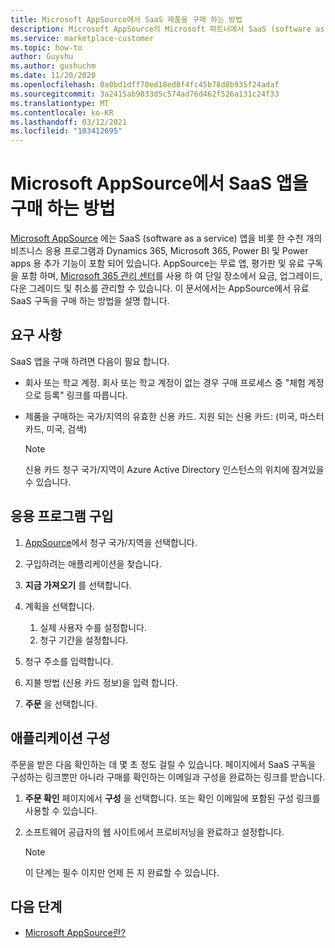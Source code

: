```yaml
---
title: Microsoft AppSource에서 SaaS 제품을 구매 하는 방법
description: Microsoft AppSource의 Microsoft 파트너에서 SaaS (software as a service) 앱을 구매 하는 방법을 알아봅니다.
ms.service: marketplace-customer
ms.topic: how-to
author: Guyshu
ms.author: gushuchm
ms.date: 11/20/2020
ms.openlocfilehash: 0a0bd1dff70ed18ed8f4fc45b78d8b935f24adaf
ms.sourcegitcommit: 3a2415ab9833d5c574ad76d462f526a131c24f33
ms.translationtype: MT
ms.contentlocale: ko-KR
ms.lasthandoff: 03/12/2021
ms.locfileid: "103412695"
---
```

# <a name="how-to-purchase-saas-apps-on-microsoft-appsource"></a>Microsoft AppSource에서 SaaS 앱을 구매 하는 방법

[Microsoft AppSource](https://appsource.microsoft.com/) 에는 SaaS (software as a service) 앱을 비롯 한 수천 개의 비즈니스 응용 프로그램과 Dynamics 365, Microsoft 365, Power BI 및 Power apps 용 추가 기능이 포함 되어 있습니다. AppSource는 무료 앱, 평가판 및 유료 구독을 포함 하며, [Microsoft 365 관리 센터](/microsoft-365/admin/admin-overview/about-the-admin-center)를 사용 하 여 단일 장소에서 요금, 업그레이드, 다운 그레이드 및 취소를 관리할 수 있습니다. 이 문서에서는 AppSource에서 유료 SaaS 구독을 구매 하는 방법을 설명 합니다.

## <a name="requirements"></a>요구 사항

SaaS 앱을 구매 하려면 다음이 필요 합니다.

- 회사 또는 학교 계정. 회사 또는 학교 계정이 없는 경우 구매 프로세스 중 "체험 계정으로 등록" 링크를 따릅니다.

- 제품을 구매하는 국가/지역의 유효한 신용 카드. 지원 되는 신용 카드: (미국, 마스터 카드, 미국, 검색)

    > [!Note]
    > 신용 카드 청구 국가/지역이 Azure Active Directory 인스턴스의 위치에 잠겨있을 수 있습니다.

## <a name="purchase-the-application"></a>응용 프로그램 구입

1. [AppSource](https://appsource.microsoft.com/)에서 청구 국가/지역을 선택합니다.
1. 구입하려는 애플리케이션을 찾습니다.
1. **지금 가져오기** 를 선택합니다.
1. 계획을 선택합니다.

    1. 실제 사용자 수를 설정합니다.
    1. 청구 기간을 설정합니다.
    
1. 청구 주소를 입력합니다.
1. 지불 방법 (신용 카드 정보)을 입력 합니다.    
1. **주문** 을 선택합니다.

## <a name="configure-the-application"></a>애플리케이션 구성

주문을 받은 다음 확인하는 데 몇 초 정도 걸릴 수 있습니다. 페이지에서 SaaS 구독을 구성하는 링크뿐만 아니라 구매를 확인하는 이메일과 구성을 완료하는 링크를 받습니다.

1. **주문 확인** 페이지에서 **구성** 을 선택합니다. 또는 확인 이메일에 포함된 구성 링크를 사용할 수 있습니다.
1. 소프트웨어 공급자의 웹 사이트에서 프로비저닝을 완료하고 설정합니다.

    > [!Note]
    > 이 단계는 필수 이지만 언제 든 지 완료할 수 있습니다.

## <a name="next-steps"></a>다음 단계

- [Microsoft AppSource란?](appsource-overview.md)
